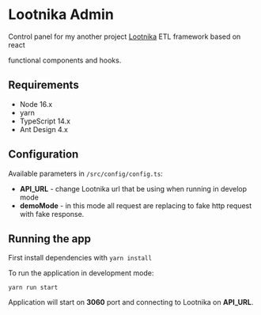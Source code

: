 # Lootnika Admin

Control panel for my another project [Lootnika](https://github.com/justtopich/lootnika) ETL framework based on react 

functional components and hooks.



## Requirements

- Node 16.x
- yarn
- TypeScript 14.x
- Ant Design 4.x



## Configuration

Available parameters in `/src/config/config.ts`:

* **API_URL** - change Lootnika url that be using when running in develop mode
* **demoMode** - in this mode all request are replacing to fake http request with fake response.



## Running the app

First install dependencies with `yarn install`

To run the application in development mode:

```shell
yarn run start
```

Application will start on **3060** port and connecting to Lootnika on **API_URL**.


